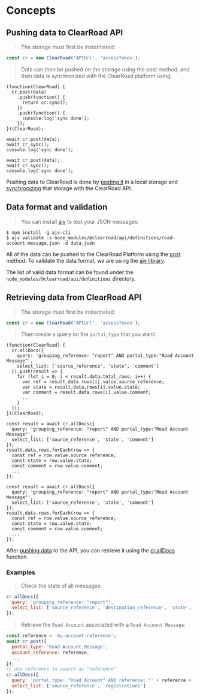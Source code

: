 # Concepts

## Pushing data to ClearRoad API

> The storage must first be instantiated:

```javascript
const cr = new ClearRoad('APIUrl', 'accessToken');
```

> Data can then be pushed on the storage using the post method, and then data is synchronized with the ClearRoad platform using:

```javascript--browser
(function(ClearRoad) {
  cr.post(data)
    .push(function() {
      return cr.sync();
    })
    .push(function() {
      console.log('sync done');
    });
})(ClearRoad);
```

```javascript--browser-es6
await cr.post(data);
await cr.sync();
console.log('sync done');
```

```javascript--node
await cr.post(data);
await cr.sync();
console.log('sync done');
```

Pushing data to ClearRoad is done by [posting it](#api-reference-post) in a local storage and [synchronizing](#api-reference-sync) that storage with the ClearRoad API.

## Data format and validation

> You can install [ajv](https://github.com/jessedc/ajv-cli) to test your JSON messages:

```
$ npm install -g ajv-cli
$ ajv validate -s node_modules/@clearroad/api/definitions/road-account-message.json -d data.json
```

All of the data can be pushed to the ClearRoad Platform using the [post](#api-reference-post) method. To validate the data format, we are using the [ajv library](https://github.com/epoberezkin/ajv).

The list of valid data format can be found under the `node_modules/@clearroad/api/definitions` directory.

## Retrieving data from ClearRoad API

> The storage must first be instantiated:

```javascript
const cr = new ClearRoad('APIUrl', 'accessToken');
```

> Then create a query on the `portal_type` that you want:

```javascript--browser
(function(ClearRoad) {
  cr.allDocs({
    query: 'grouping_reference: "report" AND portal_type:"Road Account Message"',
    select_list: ['source_reference', 'state', 'comment']
  }).push(result => {
    for (let i = 0; i < result.data.total_rows; i++) {
      var ref = result.data.rows[i].value.source_reference;
      var state = result.data.rows[i].value.state;
      var comment = result.data.rows[i].value.comment;
      ...
    }
  });
})(ClearRoad);
```

```javascript--browser-es6
const result = await cr.allDocs({
  query: 'grouping_reference: "report" AND portal_type:"Road Account Message"',
  select_list: ['source_reference', 'state', 'comment']
});
result.data.rows.forEach(row => {
  const ref = row.value.source_reference;
  const state = row.value.state;
  const comment = row.value.comment;
  ...
});
```

```javascript--node
const result = await cr.allDocs({
  query: 'grouping_reference: "report" AND portal_type:"Road Account Message"',
  select_list: ['source_reference', 'state', 'comment']
});
result.data.rows.forEach(row => {
  const ref = row.value.source_reference;
  const state = row.value.state;
  const comment = row.value.comment;
  ...
});
```

After [pushing data](#concepts-pushing-data-to-clearroad-api) to the API, you can retrieve it using the [cr.allDocs](#api-reference-alldocs) function.

<div class="full-column"></div>

### Examples

<div class="full-column"></div>

> Check the state of all messages:

```javascript
cr.allDocs({
  query: 'grouping_reference: "report"',
  select_list: ['source_reference', 'destination_reference', 'state', 'comment']
});
```

<div class="full-column"></div>

> Retrieve the `Road Account` associated with a `Road Account Message`:

```javascript
const reference = 'my-account-reference';
await cr.post({
  portal_type: 'Road Account Message',
  account_reference: reference,
  ...
});
// use reference in search as "reference"
cr.allDocs({
  query: 'portal_type: "Road Account" AND reference: "' + reference + '"',
  select_list: ['source_reference', 'registrations']
});
```
